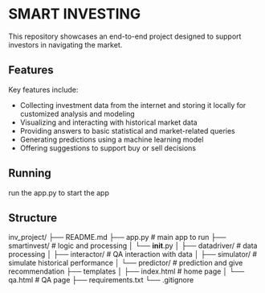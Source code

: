 # SMART INVESTING
This repository showcases an end-to-end project designed to support investors in navigating the market.

## Features
Key features include:

- Collecting investment data from the internet and storing it locally for customized analysis and modeling
- Visualizing and interacting with historical market data
- Providing answers to basic statistical and market-related queries
- Generating predictions using a machine learning model
- Offering suggestions to support buy or sell decisions


## Running
run the app.py to start the app

## Structure

inv_project/
├── README.md
├── app.py              # main app to run
├── smartinvest/            # logic and processing
│   └── __init__.py
│       ├── datadriver/     # data processing
│       ├── interactor/     # QA interaction with data
│       ├── simulator/      # simulate historical performance
│       └── predictor/      # prediction and give recommendation
├── templates
│   ├── index.html          # home page
│   └── qa.html             # QA page
├── requirements.txt
└── .gitignore
